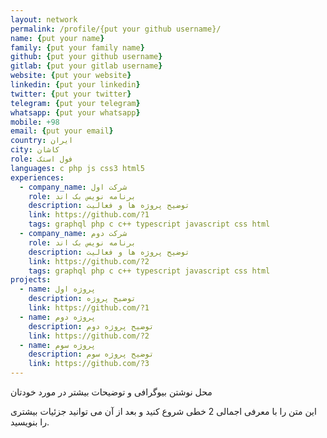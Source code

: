 ```yaml
---
layout: network
permalink: /profile/{put your github username}/
name: {put your name}
family: {put your family name}
github: {put your github username}
gitlab: {put your gitlab username}
website: {put your website}
linkedin: {put your linkedin}
twitter: {put your twitter}
telegram: {put your telegram}
whatsapp: {put your whatsapp}
mobile: +98
email: {put your email}
country: ایران
city: کاشان
role: فول استک
languages: c php js css3 html5
experiences:
  - company_name: شرکت اول
    role: برنامه نویس بک اند
    description: توضیح پروژه ها و فعالیت
    link: https://github.com/?1
    tags: graphql php c c++ typescript javascript css html
  - company_name: شرکت دوم
    role: برنامه نویس بک اند
    description: توضیح پروژه ها و فعالیت
    link: https://github.com/?2
    tags: graphql php c c++ typescript javascript css html
projects:
  - name: پروژه اول
    description: توضیح پروژه
    link: https://github.com/?1
  - name: پروژه دوم
    description: توضیح پروژه دوم
    link: https://github.com/?2
  - name: پروژه سوم
    description: توضیح پروژه سوم
    link: https://github.com/?3
---
```


محل نوشتن بیوگرافی و توضیحات بیشتر در مورد خودتان

این متن را با معرفی اجمالی 2 خطی شروع کنید و بعد از آن می توانید جزئیات بیشتری را بنویسید.
